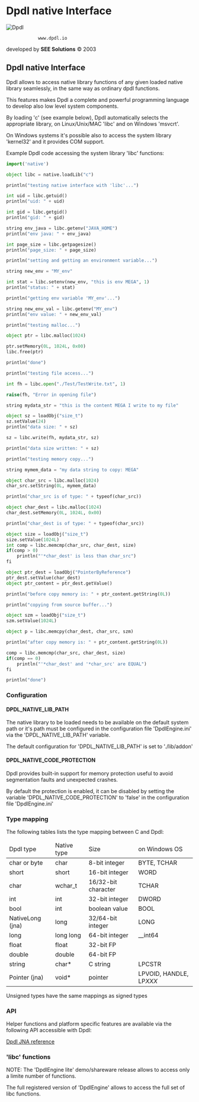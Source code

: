 # Dpdl native Interface

![Dpdl](https://www.dpdl.io/images/dpdl-io.png)

				www.dpdl.io
				

developed by
**SEE Solutions**
&copy; 2003
		

## Dpdl native Interface


Dpdl allows to access native library functions of any given loaded native library seamlessly, in the same way as ordinary dpdl functions.

This features makes Dpdl a complete and powerful programming language to develop also low level system components.

By loading 'c' (see example below), Dpdl automatically selects the appropriate library, on Linux/Unix/MAC 'libc' and on Windows 'msvcrt'.

On Windows systems it's possible also to access the system library 'kernel32' and it provides COM support.

Example Dpdl code accessing the system library 'libc' functions:
```python
import('native')

object libc = native.loadLib("c")

println("testing native interface with 'libc'...")

int uid = libc.getuid()
println("uid: " + uid)

int gid = libc.getgid()
println("gid: " + gid)

string env_java = libc.getenv("JAVA_HOME")
println("env java: " + env_java)

int page_size = libc.getpagesize()
println("page_size: " + page_size)

println("setting and getting an environment variable...")

string new_env = "MY_env"

int stat = libc.setenv(new_env, "this is env MEGA", 1)
println("status: " + stat)

println("getting env variable 'MY_env'...")

string new_env_val = libc.getenv("MY_env")
println("env value: " + new_env_val)

println("testing malloc...")

object ptr = libc.malloc(1024)

ptr.setMemory(0L, 1024L, 0x00)
libc.free(ptr)

println("done")

println("testing file access...")

int fh = libc.open("./Test/TestWrite.txt", 1)

raise(fh, "Error in opening file")

string mydata_str = "this is the content MEGA I write to my file"

object sz = loadObj("size_t")
sz.setValue(24)
println("data size: " + sz)

sz = libc.write(fh, mydata_str, sz)

println("data size written: " + sz)

println("testing memory copy...")

string mymem_data = "my data string to copy: MEGA"

object char_src = libc.malloc(1024)
char_src.setString(0L, mymem_data)

println("char_src is of type: " + typeof(char_src))

object char_dest = libc.malloc(1024)
char_dest.setMemory(0L, 1024L, 0x00)

println("char_dest is of type: " + typeof(char_src))

object size = loadObj("size_t")
size.setValue(1024L)
int comp = libc.memcmp(char_src, char_dest, size)
if(comp > 0)
	println("'*char_dest' is less than char_src")
fi

object ptr_dest = loadObj("PointerByReference")
ptr_dest.setValue(char_dest)
object ptr_content = ptr_dest.getValue()

println("before copy memory is: " + ptr_content.getString(0L))

println("copying from source buffer...")

object szm = loadObj("size_t")
szm.setValue(1024L)

object p = libc.memcpy(char_dest, char_src, szm)

println("after copy memory is: " + ptr_content.getString(0L))

comp = libc.memcmp(char_src, char_dest, size)
if(comp == 0)
	println("'*char_dest' and '*char_src' are EQUAL")
fi

println("done")
```

### Configuration

#### DPDL_NATIVE_LIB_PATH

The native library to be loaded needs to be available on the default system path or it's path must be configured in the configuration file 'DpdlEngine.ini' via the 'DPDL_NATIVE_LIB_PATH' variable.

The default configuration for 'DPDL_NATIVE_LIB_PATH' is set to './lib/addon'

#### DPDL_NATIVE_CODE_PROTECTION

Dpdl provides built-in support for memory protection useful to avoid segmentation faults and unexpected crashes.

By default the protection is enabled, it can be disabled by setting the variable 'DPDL_NATIVE_CODE_PROTECTION' to 'false' in the
configuration file 'DpdlEngine.ini'


### Type mapping

The following tables lists the type mapping between C and Dpdl:

<table>
<thead><td>Dpdl type</td><td>Native type</td><td>Size</td><td>on Windows OS</td></thead>
<tr><td>char or byte</td><td>char</td><td>8-bit integer</td><td>BYTE, TCHAR</td></tr>
<tr><td>short</td><td>short</td><td>16-bit integer</td><td>WORD</td></tr>
<tr><td>char</td><td>wchar_t</td><td>16/32-bit character</td><td>TCHAR</td></tr>
<tr><td>int</td><td>int</td><td>32-bit integer</td><td>DWORD</td></tr>
<tr><td>bool</td><td>int</td><td>boolean value</td><td>BOOL</td></tr>
<tr><td>NativeLong (jna)</td><td>long</td><td>32/64-bit integer</td><td>LONG</td></tr>
<tr><td>long</td><td>long long</td><td>64-bit integer</td><td>__int64</td></tr>
<tr><td>float</td><td>float</td><td>32-bit FP</td><td></td></tr>
<tr><td>double</td><td>double</td><td>64-bit FP</td><td></td></tr>
<tr><td>string</td><td>char*</td><td>C string</td><td>LPCSTR</td></tr>
<tr><td>Pointer (jna)</td><td>void*</td><td>pointer</td><td>LPVOID, HANDLE, LP<i>XXX</i></td></tr>
</table>

Unsigned types have the same mappings as signed types

### API

Helper functions and platform specific features are available via the following API accessible with Dpdl:

[Dpdl JNA reference](https://www.dpdl.io/doc/dpdl_jna/javadoc/) 


### 'libc' functions

NOTE: The 'DpdlEngine lite' demo/shareware release allows to access only a limite number of functions.

The full registered version of 'DpdlEngine' allows to access the full set of libc functions.

